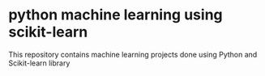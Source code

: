 # python machine learning using scikit-learn
This repository contains machine learning projects done using Python and Scikit-learn library
